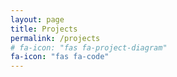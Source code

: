 ```yaml
---
layout: page
title: Projects
permalink: /projects
# fa-icon: "fas fa-project-diagram"
fa-icon: "fas fa-code"
---
```

<style>
    /* div#window-right {
    background: #ffe8e8;
} */
</style>
  
<!-- This is the list of my projects over the time :  
  
1. [Four In A Row]({{site.baseurl}}{%- link _projects/four-in-a-row.md -%})  

2. [Django Projects](https://github.com/niananto/django_projects)  

Follow me on [GitHub](https://github.com/niananto) -->


<style>
    div#window-right {
        /* background:#ffe8e8; */
        /* background: white; */
        background-image: linear-gradient(to right, rgba(238,255,255,01), #fff);
    }

    .project-list {
        width: 30%;
        float: left;
    }

    .project {
        /* background:#ffe8e8; */
        /* background: lightcyan; */
        /* background: rgb(218,237,244); */
        /* height: fit-content; */
        min-height: 50px;
        line-height: 50px;
        vertical-align: 20px;
        background: rgb(232,244,248);
        color: #000;
        padding: 10px 10px;
        margin: auto;
        margin-bottom: 20px;
        box-shadow: 0 4px 8px 0 rgba(0,0,0,0.2);
        transition: 0.3s;
        font-size: 1.25em;
    }

    .project:hover {
        box-shadow: 0 8px 16px 0 rgba(0,0,0,0.2);
    }

    .project:active {
        background: white;
    }

    .project span {
        display: inline-block;
        vertical-align: middle;
        line-height: 25px;
    }

    #readme-container {
        width: 50%;
        /* float: right; */
        position: fixed;
        top: 3vh;
        left: 38%;
        height: calc(100vh - 11vh);
        display:none;
        overflow-y: auto;
        /* background:#ffe8e8; */
        /* background: #d3fcff; */
        /* background: #eee; */
        background-image: linear-gradient(to right, rgba(232,244,248,1), white);
        /* margin-top: 20px; */
        padding:20px 50px;
        box-shadow: 0 4px 8px 0 rgba(0,0,0,0.2);
        transition: 0.3s;
    }

    /* On mouse-over, add a deeper shadow */
    #readme-container:hover {
        box-shadow: 0 8px 16px 0 rgba(0,0,0,0.2);
    }

</style>

<div>  
    <div class="project-list">
        <!-- here would be the list of repos -->
    </div>
    <div id="readme-container">
        <hr style="display:none">
        <h1 id="repo-name" style="text-align:center"></h1>
        <hr style="display:none">
        <div id="readme">
            <!-- here is the test -->
        </div>
    </div>
</div>

<script src="{{site.baseurl}}{%- link assets/js/projects.js -%}"></script>
<script src="{{site.baseurl}}{%- link assets/js/mmd.js -%}"></script>
<!-- <script>console.log( mmd('Markdown is **sweet**') );</script> -->